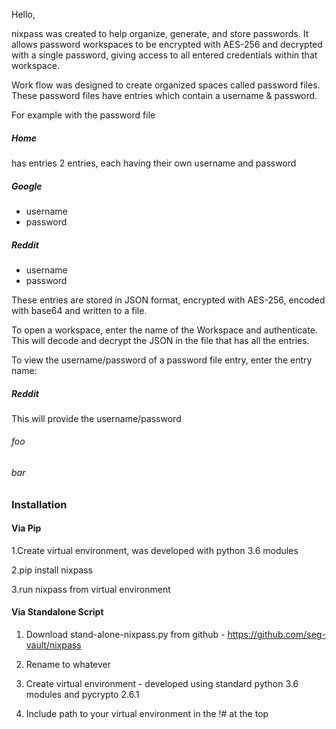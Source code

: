 Hello,

nixpass was created to help organize, generate, and store passwords. It allows password workspaces to be encrypted with AES-256 and decrypted with a single password, giving access to all entered credentials within that workspace.

Work flow was designed to create organized spaces called password files. These password files have entries which contain a username & password.

For example with the password file

##### Home


has entries 2 entries, each having their own username and password

##### Google

 * username
 * password

##### Reddit

 * username
 * password



These entries are stored in JSON format, encrypted with AES-256, encoded with base64 and written to a file.

To open a workspace, enter the name of the Workspace and authenticate. This will decode and decrypt the JSON in the file that has all the entries.



To view the username/password of a password file entry, enter the entry name:


##### Reddit


This will provide the username/password


###### foo
###### bar





### Installation

#### Via Pip

1.Create virtual environment, was developed with python 3.6 modules

2.pip install nixpass

3.run nixpass  from virtual environment



#### Via Standalone Script

1. Download stand-alone-nixpass.py from github - https://github.com/seg-vault/nixpass

2. Rename to whatever

3. Create virtual environment - developed using standard python 3.6 modules and pycrypto 2.6.1

4. Include path to your virtual environment in the !# at the top

